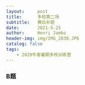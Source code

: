 ```yaml
---
layout:     post
title:      多校第二场
subtitle:   赛后补题
date:       2021-5-25
author:     Henri Jambo
header-img: img/IMG_2830.JPG
catalog: false
tags:
    - 2020牛客暑期多校训练营
---
```


<h3>B题</h3>

